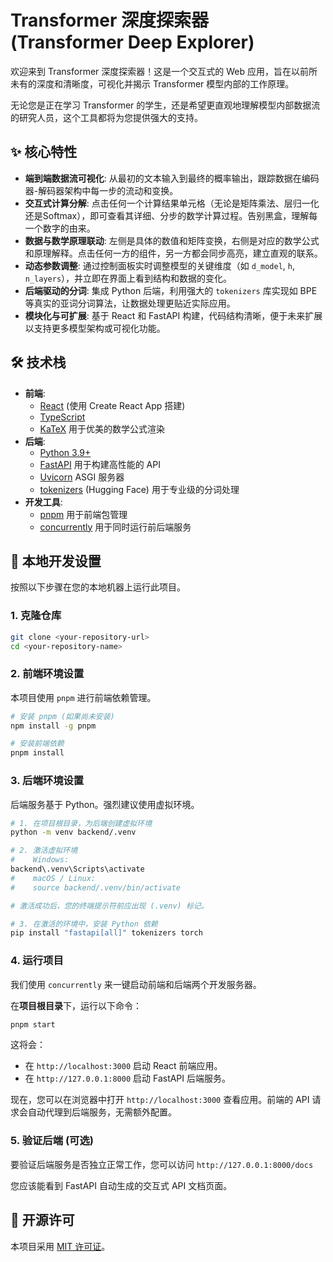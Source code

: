 # Transformer 深度探索器 (Transformer Deep Explorer)

欢迎来到 Transformer 深度探索器！这是一个交互式的 Web 应用，旨在以前所未有的深度和清晰度，可视化并揭示 Transformer 模型内部的工作原理。

无论您是正在学习 Transformer 的学生，还是希望更直观地理解模型内部数据流的研究人员，这个工具都将为您提供强大的支持。

## ✨ 核心特性

*   **端到端数据流可视化**: 从最初的文本输入到最终的概率输出，跟踪数据在编码器-解码器架构中每一步的流动和变换。
*   **交互式计算分解**: 点击任何一个计算结果单元格（无论是矩阵乘法、层归一化还是Softmax），即可查看其详细、分步的数学计算过程。告别黑盒，理解每一个数字的由来。
*   **数据与数学原理联动**: 左侧是具体的数值和矩阵变换，右侧是对应的数学公式和原理解释。点击任何一方的组件，另一方都会同步高亮，建立直观的联系。
*   **动态参数调整**: 通过控制面板实时调整模型的关键维度（如 `d_model`, `h`, `n_layers`），并立即在界面上看到结构和数据的变化。
*   **后端驱动的分词**: 集成 Python 后端，利用强大的 `tokenizers` 库实现如 BPE 等真实的亚词分词算法，让数据处理更贴近实际应用。
*   **模块化与可扩展**: 基于 React 和 FastAPI 构建，代码结构清晰，便于未来扩展以支持更多模型架构或可视化功能。

## 🛠️ 技术栈

*   **前端**:
    *   [React](https://react.dev/) (使用 Create React App 搭建)
    *   [TypeScript](https://www.typescriptlang.org/)
    *   [KaTeX](https://katex.org/) 用于优美的数学公式渲染
*   **后端**:
    *   [Python 3.9+](https://www.python.org/)
    *   [FastAPI](https://fastapi.tiangolo.com/) 用于构建高性能的 API
    *   [Uvicorn](https://www.uvicorn.org/) ASGI 服务器
    *   [tokenizers](https://github.com/huggingface/tokenizers) (Hugging Face) 用于专业级的分词处理
*   **开发工具**:
    *   [pnpm](https://pnpm.io/) 用于前端包管理
    *   [concurrently](https://github.com/open-cli-tools/concurrently) 用于同时运行前后端服务

## 🚀 本地开发设置

按照以下步骤在您的本地机器上运行此项目。

### 1. 克隆仓库

```bash
git clone <your-repository-url>
cd <your-repository-name>
```

### 2. 前端环境设置

本项目使用 `pnpm` 进行前端依赖管理。

```bash
# 安装 pnpm (如果尚未安装)
npm install -g pnpm

# 安装前端依赖
pnpm install
```

### 3. 后端环境设置

后端服务基于 Python。强烈建议使用虚拟环境。

```bash
# 1. 在项目根目录，为后端创建虚拟环境
python -m venv backend/.venv

# 2. 激活虚拟环境
#    Windows:
backend\.venv\Scripts\activate
#    macOS / Linux:
#    source backend/.venv/bin/activate

# 激活成功后，您的终端提示符前应出现 (.venv) 标记。

# 3. 在激活的环境中，安装 Python 依赖
pip install "fastapi[all]" tokenizers torch
```

### 4. 运行项目

我们使用 `concurrently` 来一键启动前端和后端两个开发服务器。

在**项目根目录**下，运行以下命令：

```bash
pnpm start
```

这将会：
*   在 `http://localhost:3000` 启动 React 前端应用。
*   在 `http://127.0.0.1:8000` 启动 FastAPI 后端服务。

现在，您可以在浏览器中打开 `http://localhost:3000` 查看应用。前端的 API 请求会自动代理到后端服务，无需额外配置。

### 5. 验证后端 (可选)

要验证后端服务是否独立正常工作，您可以访问
`http://127.0.0.1:8000/docs`

您应该能看到 FastAPI 自动生成的交互式 API 文档页面。

## 📜 开源许可

本项目采用 [MIT 许可证](LICENSE)。